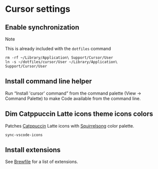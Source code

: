# Cursor settings

## Enable synchronization

> [!NOTE]  
> This is already included with the `dotfiles` command

```shell
rm -rf ~/Library/Application\ Support/Cursor/User
ln -s ~/dotfiles/cursor/User ~/Library/Application\ Support/Cursor/User
```

## Install command line helper

Run “Install 'cursor' command” from the command palette (View → Command Palette) to make Code available from the command line.

## Dim Catppuccin Latte icons theme icons colors

Patches [Catppuccin](https://github.com/catppuccin/vscode-icons/) Latte icons with [Squirrelsong](../colors/Readme.md) color palette.

```shell
sync-vscode-icons
```

## Install extensions

See [Brewfile](../tilde/Brewfile) for a list of extensions.
